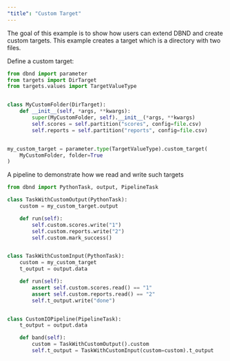 ```yaml
---
"title": "Custom Target"
---
```

The goal of this example is to show how users can extend DBND and create custom targets. This example creates a target which is a directory with two files.

Define a custom target:

```python
from dbnd import parameter
from targets import DirTarget
from targets.values import TargetValueType


class MyCustomFolder(DirTarget):
    def __init__(self, *args, **kwargs):
        super(MyCustomFolder, self).__init__(*args, **kwargs)
        self.scores = self.partition("scores", config=file.csv)
        self.reports = self.partition("reports", config=file.csv)


my_custom_target = parameter.type(TargetValueType).custom_target(
    MyCustomFolder, folder=True
)
```

A pipeline to demonstrate how we read and write such targets

```python
from dbnd import PythonTask, output, PipelineTask

class TaskWithCustomOutput(PythonTask):
    custom = my_custom_target.output

    def run(self):
        self.custom.scores.write("1")
        self.custom.reports.write("2")
        self.custom.mark_success()


class TaskWithCustomInput(PythonTask):
    custom = my_custom_target
    t_output = output.data

    def run(self):
        assert self.custom.scores.read() == "1"
        assert self.custom.reports.read() == "2"
        self.t_output.write("done")


class CustomIOPipeline(PipelineTask):
    t_output = output.data

    def band(self):
        custom = TaskWithCustomOutput().custom
        self.t_output = TaskWithCustomInput(custom=custom).t_output
```